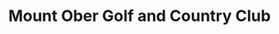 ---
title: "Mount Ober Golf and Country Club"
address: "20-24, Ballymaconaghy Rd, Belfast, County Antrim BT8 6SB"
tel: "028 9079 2108"
county: "Antrim"
category: "Golf Lessons"
type: "Content"
lat: "54.551057"
lng: "-5.889736"
---